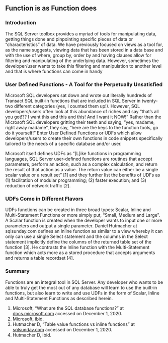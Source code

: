 <html>
  <head>
  </head>
  
<body>
<h2>Function is as Function does</h2>
<h3>Introduction</h3>
<p>The SQL Server toolbox provides a myriad of tools for manipulating data, getting things done and pinpointing specific pieces of data or “characteristics” of data. We have previously focused on views as a tool for, as the name suggests, viewing data that has been stored in a data base and with the use of where, group by, order by and having clauses allow for filtering and manipulating of the underlying data. However, sometimes the developer/user wants to take this filtering and manipulation to another level and that is where functions can come in handy</p>
<h3>User Defined Functions - A Tool for the Perpetually Unsatisfied</h3>
<p>Microsoft SQL developers sat down and wrote out literally hundreds of Transact SQL built-in functions that are included in SQL Server in twenty-two different categories (yes, I counted them up!). However, SQL developers/users often look at this abundance of riches and say “that’s all you got!?? I want this and this and this! And I want it NOW!” Rather than the Microsoft SQL developers gritting their teeth and saying, “yes, madame, right away madame”, they say, “here are the keys to the function tools, go do it yourself!” Enter User Defined Functions or UDFs which allow developers/users to create their own functions in code snippets specifically tailored to the needs of a specific database and/or user.</p>
<p>Microsoft itself defines UDFs as “[L]ike functions in programming languages, SQL Server user-defined functions are routines that accept parameters, perform an action, such as a complex calculation, and return the result of that action as a value. The return value can either be a single scalar value or a result set” [1] and they further list the benefits of UDFs as (1) facilitation of modular programming; (2) faster execution; and (3) reduction of network traffic [2].
</p>
<h3>UDFs Come in Different Flavors</h3>
<p>UDFs functions can be created in three broad types: Scalar, Inline and Multi-Statement Functions or more simply put, “Small, Medium and Large”. A Scalar function is created when the developer wants to input one or more parameters and output a single parameter. Daniel Hutmacher at sqlsunday.com defines an Inline function as similar to a view whereby it can only can use a single Select statement and the columns in the Select statement implicitly define the columns of the returned table set of the function [3]. He contrasts the Inline function with the Multi-Statement function which acts more as a stored procedure that accepts arguments and returns a table recordset [4]. </p>
<h3>Summary</h3>
<p>Functions are an integral tool in SQL Server. Any developer who wants to be able to truly get the most out of any database will learn to use the built-in functions, but also learn to write and use UDFs in the form of Scalar, Inline and Multi-Statement Functions as described herein. </p>

<ol>
<li>	Microsoft, “What are the SQL database functions?” at <a href="https://docs.microsoft.com/en-us/sql/t-sql/functions/functions?redirectedfrom=MSDN&view=sql-server-ver15">docs.microsoft.com</a> accessed on December 1, 2020. </li>
<li>	Microsoft, ibid. </li>
<li>	Hutmacher D, “Table value functions vs inline functions” at <a href="https://sqlsunday.com/2013/05/05/table-value-vs-inline-table-functions"/>sqlsunday.com</a> accessed on December 1, 2020. </li>
<li>	Hutmacher D, ibid. </li>
<ol>

</body>
</html>
